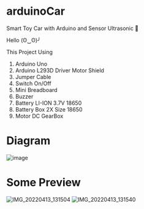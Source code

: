 # arduinoCar
Smart Toy Car with Arduino and Sensor Ultrasonic 🚗

Hello (ʘ‿ʘ)╯

This Project Using
1. Arduino Uno
2. Arduino L293D Driver Motor Shield
3. Jumper Cable
4. Switch On/Off
5. Mini Breadboard
6. Buzzer
7. Battery LI-ION 3.7V 18650
8. Battery Box 2X Size 18650
9. Motor DC GearBox 

# Diagram

![image](https://user-images.githubusercontent.com/99522867/163675521-950db530-99b6-406d-8af2-36ebdaa2a1b1.png)

# Some Preview

![IMG_20220413_131504](https://user-images.githubusercontent.com/99522867/163674466-c0d1d5d2-1c9e-42c8-9f2e-083c12a91ba1.jpg)
![IMG_20220413_131540](https://user-images.githubusercontent.com/99522867/163674485-045ae8ae-8892-42f3-b098-85d7d61e1e29.jpg)
